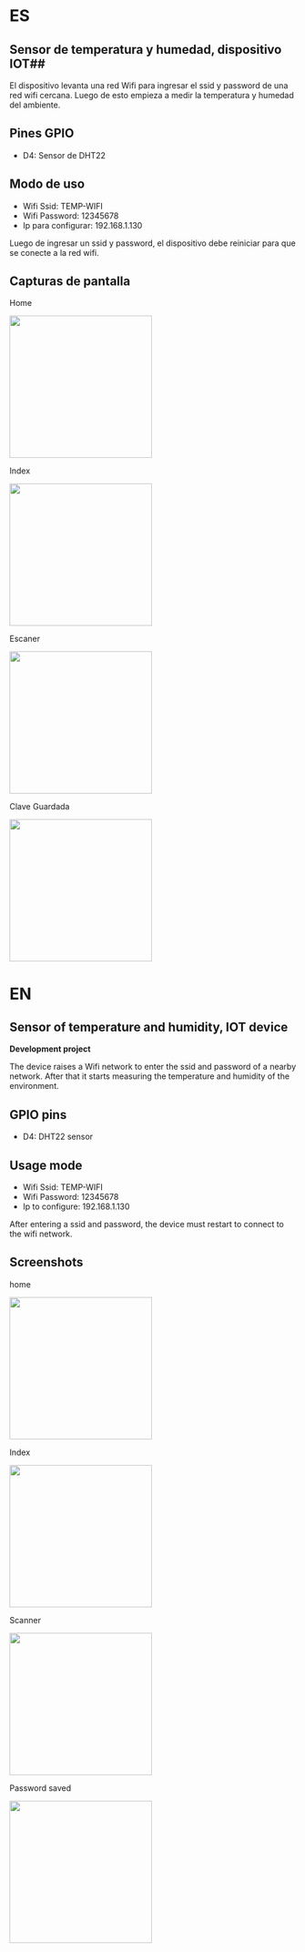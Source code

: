 # ES #
## Sensor de temperatura y humedad, dispositivo IOT##

El dispositivo levanta una red Wifi para ingresar el ssid y password de una red wifi cercana.
Luego de esto empieza a medir la temperatura y humedad del ambiente.
## Pines GPIO ##
* D4: Sensor de DHT22

## Modo de uso ##
* Wifi Ssid: TEMP-WIFI
* Wifi Password: 12345678
* Ip para configurar: 192.168.1.130


Luego de ingresar un ssid y password, el dispositivo debe reiniciar para que se conecte a la red wifi.

## Capturas de pantalla ##
Home

<img src="./img/app.png" width="250" />

Index

<img src="./img/index.jpeg" width="250" />

Escaner

<img src="./img/scan.jpeg" width="250" />

Clave Guardada

<img src="./img/config_guardada.jpeg" width="250" />


# EN #
## Sensor of temperature and humidity, IOT device ##
**Development project**


The device raises a Wifi network to enter the ssid and password of a nearby network.
After that it starts measuring the temperature and humidity of the environment.

## GPIO pins ##
* D4: DHT22 sensor


## Usage mode ##
* Wifi Ssid: TEMP-WIFI
* Wifi Password: 12345678
* Ip to configure: 192.168.1.130


After entering a ssid and password, the device must restart to connect to the wifi network.


## Screenshots ##
home

<img src="./img/app.png" width="250" />

Index

<img src="./img/index.jpeg" width="250" />

Scanner

<img src="./img/scan.jpeg" width="250" />

Password saved

<img src="./img/config_guardada.jpeg" width="250" />